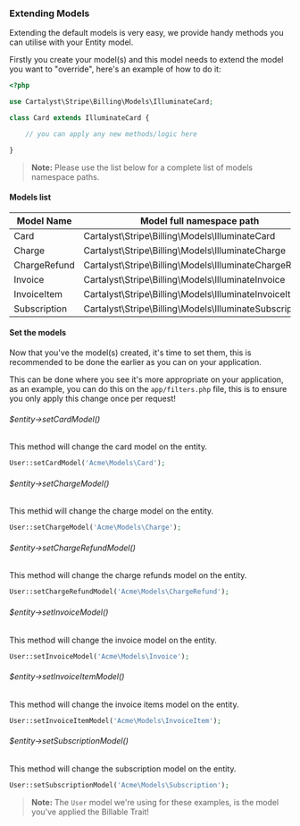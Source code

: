 ### Extending Models

Extending the default models is very easy, we provide handy methods you can utilise with your Entity model.

Firstly you create your model(s) and this model needs to extend the model you want to "override", here's an example of how to do it:

```php
<?php

use Cartalyst\Stripe\Billing\Models\IlluminateCard;

class Card extends IlluminateCard {

	// you can apply any new methods/logic here

}
```

> **Note:** Please use the list below for a complete list of models namespace paths.

#### Models list

Model Name   | Model full namespace path
------------ | -----------------------------------------------------------------
Card         | Cartalyst\Stripe\Billing\Models\IlluminateCard
Charge       | Cartalyst\Stripe\Billing\Models\IlluminateCharge
ChargeRefund | Cartalyst\Stripe\Billing\Models\IlluminateChargeRefund
Invoice      | Cartalyst\Stripe\Billing\Models\IlluminateInvoice
InvoiceItem  | Cartalyst\Stripe\Billing\Models\IlluminateInvoiceItem
Subscription | Cartalyst\Stripe\Billing\Models\IlluminateSubscription

#### Set the models

Now that you've the model(s) created, it's time to set them, this is recommended to be done the earlier as you can on your application.

This can be done where you see it's more appropriate on your application, as an example, you can do this on the `app/filters.php` file, this is to ensure you only apply this change once per request!

###### $entity->setCardModel()

This method will change the card model on the entity.

```php
User::setCardModel('Acme\Models\Card');
```

###### $entity->setChargeModel()

This methid will change the charge model on the entity.

```php
User::setChargeModel('Acme\Models\Charge');
```

###### $entity->setChargeRefundModel()

This method will change the charge refunds model on the entity.

```php
User::setChargeRefundModel('Acme\Models\ChargeRefund');
```

###### $entity->setInvoiceModel()

This method will change the invoice model on the entity.

```php
User::setInvoiceModel('Acme\Models\Invoice');
```

###### $entity->setInvoiceItemModel()

This method will change the invoice items model on the entity.

```php
User::setInvoiceItemModel('Acme\Models\InvoiceItem');
```

###### $entity->setSubscriptionModel()

This method will change the subscription model on the entity.

```php
User::setSubscriptionModel('Acme\Models\Subscription');
```

> **Note:** The `User` model we're using for these examples, is the model you've applied the Billable Trait!
